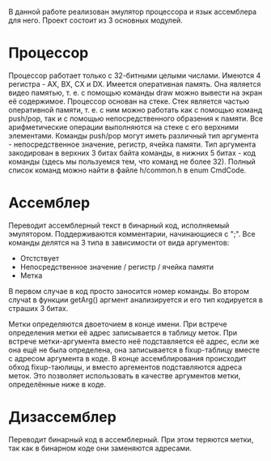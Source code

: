 В данной работе реализован эмулятор процессора и язык ассемблера для него. Проект состоит из 3 основных модулей.

# Процессор

Процессор работает только с 32-битными целыми числами. Имеются 4 регистра - AX, BX, CX и DX. Имеется оперативная память. Она является видео памятью, т. е. с помощью команды draw можно вывести на экран её содержимое. Процессор основан на стеке. Стек является частью оперативной памяти, т. е. с ним можно работать как с помощью команд push/pop, так и с помощью непосредственного образения к памяти. Все арифметические операции выполняются на стеке с его верхними элементами. Команды push/pop могут иметь различный тип аргумента - непосредственное значение, регистр, ячейка памяти. Тип аргумента закодирован в верхних 3 битах байта команды, в нижних 5 битах - код команды (здесь мы пользуемся тем, что команд не более 32). Полный список команд можно найти в файле h/common.h в enum CmdCode.

# Ассемблер

Переводит ассемблерный текст в бинарный код, исполняемый эмулятором. Поддерживаются комментарии, начинающиеся с ";". Все команды делятся на 3 типа в зависимости от вида аргументов:
* Отстствует
* Непосредственное значение / регистр / ячейка памяти
* Метка

В первом случае в код просто заносится номер команды. Во втором случаt в функции getArg() аргмент анализируется и его тип кодируется в страших 3 битах.

Метки определяются двоеточием в конце имени. При встрече определения метки её адрес записывается в таблицу меток. При встрече метки-аргумента вместо неё подставляется её адрес, если же она ещё не была определена, она записывается в fixup-таблицу вместе с адресом аргумента в коде. В конце ассемблирования происходит обход fixup-таюлицы, и вместо аргементов подставляются адреса меток. Это позволяет использовать в качестве аргументов метки, определённые ниже в коде.

# Дизассемблер

Переводит бинарный код в ассемблерный. При этом теряются метки, так как в бинарном коде они заменяются адресами.